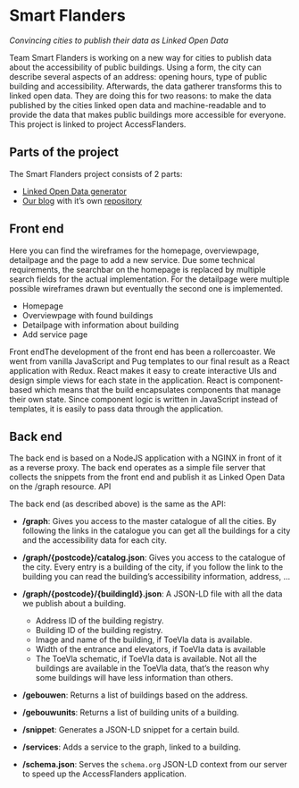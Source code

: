 # Smart Flanders
*Convincing cities to publish their data as Linked Open Data*

Team Smart Flanders is working on a new way for cities to publish data about the accessibility of public buildings. 
Using a form, the city can describe several aspects of an address: opening hours, type of public building and accessibility. Afterwards, the data gatherer transforms this to linked open data. They are doing this for two reasons: to make the data published by the cities linked open data and machine-readable and to provide the data that makes public buildings more accessible for everyone. This project is linked to project AccessFlanders.

## Parts of the project
The Smart Flanders project consists of 2 parts:
- [Linked Open Data generator](http://smartflanders.ilabt.imec.be)
- [Our blog](https://osoc18.github.io/SmartFlanders-blog) with it’s own [repository](https://www.github.com/oSoc18/SmartFlanders-blog)

## Front end

Here you can find the wireframes for the homepage, overviewpage, detailpage and the page to add a new service. Due some technical requirements, the searchbar on the homepage is replaced by multiple search fields for the actual implementation. For the detailpage were multiple possible wireframes drawn but eventually the second one is implemented.

- Homepage
- Overviewpage with found buildings
- Detailpage with information about building
- Add service page

Front endThe development of the front end has been a rollercoaster. We went from vanilla JavaScript and Pug templates to our final result as a React application with Redux. React makes it easy to create interactive UIs and design simple views for each state in the application. React is component-based which means that the build encapsulates components that manage their own state.  Since component logic is written in JavaScript instead of templates, it is easily to pass data through the application. 

## Back end

The back end is based on a NodeJS application with a NGINX in front of it as a reverse proxy.
The back end operates as a simple file server that collects the snippets from the front end and publish it as Linked Open Data on the /graph resource.
API

The back end (as described above) is the same as the API:

- **/graph**:
Gives you access to the master catalogue of all the cities. By following the links in the catalogue you can get all the buildings for a city and the accessibility data for each city.

- **/graph/{postcode}/catalog.json**:
Gives you access to the catalogue of the city. Every entry is a building of the city, if you follow the link to the building you can read the building’s accessibility information, address, ...

- **/graph/{postcode}/{buildingId}.json**:
A JSON-LD file with all the data we publish about a building.
  - Address ID of the building registry.
  - Building ID of the building registry.
  - Image and name of the building, if ToeVla data is available.
  - Width of the entrance and elevators, if ToeVla data is available
  - The ToeVla schematic, if ToeVla data is available.
Not all the buildings are available in the ToeVla data, that’s the reason why some buildings will have less information than others.

- **/gebouwen**:
Returns a list of buildings based on the address.

- **/gebouwunits**:
Returns a list of building units of a building.

- **/snippet**:
Generates a JSON-LD snippet for a certain build.

- **/services**:
Adds a service to the graph, linked to a building.

- **/schema.json**:
Serves the `schema.org` JSON-LD context from our server to speed up the AccessFlanders application.
